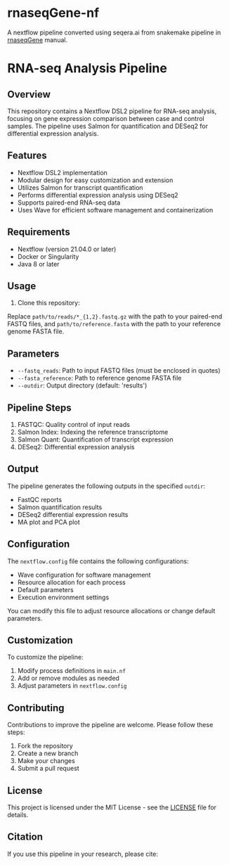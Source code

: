 # rnaseqGene-nf
A nextflow pipeline converted using seqera.ai from snakemake pipeline in [rnaseqGene](https://bioconductor.org/packages/release/workflows/vignettes/rnaseqGene/inst/doc/rnaseqGene.html) manual.

# RNA-seq Analysis Pipeline

## Overview

This repository contains a Nextflow DSL2 pipeline for RNA-seq analysis, focusing on gene expression comparison between case and control samples. The pipeline uses Salmon for quantification and DESeq2 for differential expression analysis.

## Features

- Nextflow DSL2 implementation
- Modular design for easy customization and extension
- Utilizes Salmon for transcript quantification
- Performs differential expression analysis using DESeq2
- Supports paired-end RNA-seq data
- Uses Wave for efficient software management and containerization

## Requirements

- Nextflow (version 21.04.0 or later)
- Docker or Singularity
- Java 8 or later

## Usage

1. Clone this repository:


Replace `path/to/reads/*_{1,2}.fastq.gz` with the path to your paired-end FASTQ files, and `path/to/reference.fasta` with the path to your reference genome FASTA file.

## Parameters

- `--fastq_reads`: Path to input FASTQ files (must be enclosed in quotes)
- `--fasta_reference`: Path to reference genome FASTA file
- `--outdir`: Output directory (default: 'results')

## Pipeline Steps

1. FASTQC: Quality control of input reads
2. Salmon Index: Indexing the reference transcriptome
3. Salmon Quant: Quantification of transcript expression
4. DESeq2: Differential expression analysis

## Output

The pipeline generates the following outputs in the specified `outdir`:

- FastQC reports
- Salmon quantification results
- DESeq2 differential expression results
- MA plot and PCA plot

## Configuration

The `nextflow.config` file contains the following configurations:

- Wave configuration for software management
- Resource allocation for each process
- Default parameters
- Execution environment settings

You can modify this file to adjust resource allocations or change default parameters.

## Customization

To customize the pipeline:

1. Modify process definitions in `main.nf`
2. Add or remove modules as needed
3. Adjust parameters in `nextflow.config`

## Contributing

Contributions to improve the pipeline are welcome. Please follow these steps:

1. Fork the repository
2. Create a new branch
3. Make your changes
4. Submit a pull request

## License

This project is licensed under the MIT License - see the [LICENSE](LICENSE) file for details.

## Citation

If you use this pipeline in your research, please cite:
